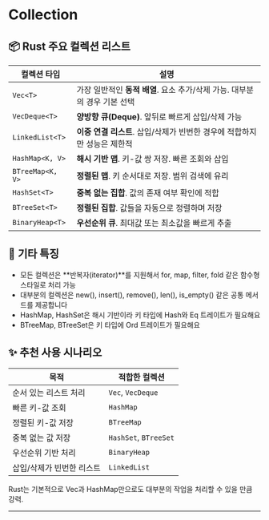 # Collection

## 📦 Rust 주요 컬렉션 리스트
| 컬렉션 타입       | 설명                                                                 |
|------------------|----------------------------------------------------------------------|
| `Vec<T>`         | 가장 일반적인 **동적 배열**. 요소 추가/삭제 가능. 대부분의 경우 기본 선택 |
| `VecDeque<T>`    | **양방향 큐(Deque)**. 앞뒤로 빠르게 삽입/삭제 가능                     |
| `LinkedList<T>`  | **이중 연결 리스트**. 삽입/삭제가 빈번한 경우에 적합하지만 성능은 제한적 |
| `HashMap<K, V>`  | **해시 기반 맵**. 키-값 쌍 저장. 빠른 조회와 삽입                       |
| `BTreeMap<K, V>` | **정렬된 맵**. 키 순서대로 저장. 범위 검색에 유리                       |
| `HashSet<T>`     | **중복 없는 집합**. 값의 존재 여부 확인에 적합                         |
| `BTreeSet<T>`    | **정렬된 집합**. 값들을 자동으로 정렬하며 저장                         |
| `BinaryHeap<T>`  | **우선순위 큐**. 최대값 또는 최소값을 빠르게 추출                       |


## 🧠 기타 특징
- 모든 컬렉션은 **반복자(iterator)**를 지원해서 for, map, filter, fold 같은 함수형 스타일로 처리 가능
- 대부분의 컬렉션은 new(), insert(), remove(), len(), is_empty() 같은 공통 메서드를 제공합니다
- HashMap, HashSet은 해시 기반이라 키 타입에 Hash와 Eq 트레이트가 필요해요
- BTreeMap, BTreeSet은 키 타입에 Ord 트레이트가 필요해요

## ✨ 추천 사용 시나리오
| 목적        | 적합한 컬렉션                      |
|------------------------------|------------------------------------|
| 순서 있는 리스트 처리         | `Vec`, `VecDeque`                 |
| 빠른 키-값 조회               | `HashMap`                         |
| 정렬된 키-값 저장             | `BTreeMap`                        |
| 중복 없는 값 저장             | `HashSet`, `BTreeSet`             |
| 우선순위 기반 처리            | `BinaryHeap`                      |
| 삽입/삭제가 빈번한 리스트     | `LinkedList`                      |

Rust는 기본적으로 Vec과 HashMap만으로도 대부분의 작업을 처리할 수 있을 만큼 강력.

---

